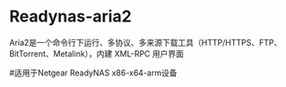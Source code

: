 # Readynas-aria2
Aria2是一个命令行下运行、多协议、多来源下载工具（HTTP/HTTPS、FTP、BitTorrent、Metalink），内建 XML-RPC 用户界面

#适用于Netgear ReadyNAS x86-x64-arm设备
